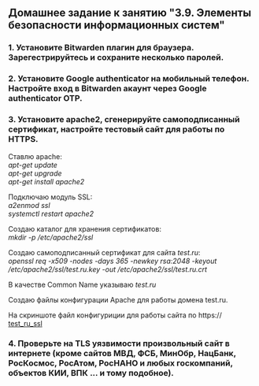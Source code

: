 ## Домашнее задание к занятию "3.9. Элементы безопасности информационных систем"

### 1. Установите Bitwarden плагин для браузера. Зарегестрируйтесь и сохраните несколько паролей.

### 2. Установите Google authenticator на мобильный телефон. Настройте вход в Bitwarden акаунт через Google authenticator OTP.

### 3. Установите apache2, сгенерируйте самоподписанный сертификат, настройте тестовый сайт для работы по HTTPS.

Ставлю apache:  
*_apt-get update_*  
*_apt-get upgrade_*  
*_apt-get install apache2_*  

Подключаю модуль SSL:  
*_a2enmod ssl_*  
*_systemctl restart apache2_*

Создаю каталог для хранения сертификатов:  
*_mkdir -p /etc/apache2/ssl_*  

Создаю самоподписанный сертификат для сайта _test.ru_:  
*_openssl req -x509 -nodes -days 365 -newkey rsa:2048 -keyout /etc/apache2/ssl/test.ru.key -out /etc/apache2/ssl/test.ru.crt_*  

В качестве Common Name указываю _test.ru_  

Создаю файлы конфигурации Apache для работы домена test.ru.  

На скриншоте файл конфигуриции для работы сайта по https://  
[test_ru_ssl](test_ru_ssl.png)  

### 4. Проверьте на TLS уязвимости произвольный сайт в интернете (кроме сайтов МВД, ФСБ, МинОбр, НацБанк, РосКосмос, РосАтом, РосНАНО и любых госкомпаний, объектов КИИ, ВПК ... и тому подобное).